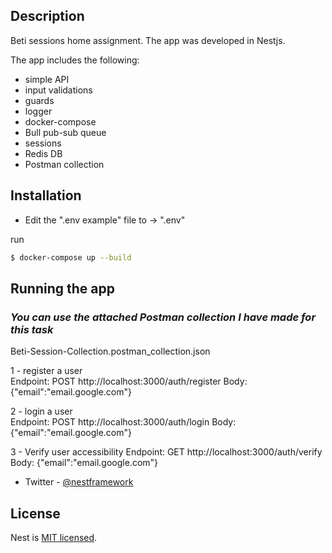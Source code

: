 
## Description
Beti sessions home assignment.
The app was developed in Nestjs.

The app includes the following:
* simple API
* input validations
* guards
* logger
* docker-compose
* Bull pub-sub queue
* sessions
* Redis DB
* Postman collection

## Installation

* Edit the ".env example" file to -> ".env"

run
```bash
$ docker-compose up --build
```

## Running the app

### ***You can use the attached Postman collection I have made for this task***
Beti-Session-Collection.postman_collection.json



1 - register a user  
  Endpoint: POST http://localhost:3000/auth/register 
  Body: {"email":"email.google.com"}

2 - login a user  
  Endpoint: POST http://localhost:3000/auth/login 
  Body: {"email":"email.google.com"}

3 - Verify user accessibility
  Endpoint: GET http://localhost:3000/auth/verify 
  Body: {"email":"email.google.com"}

  

- Twitter - [@nestframework](https://twitter.com/nestframework)

## License

Nest is [MIT licensed](LICENSE).

